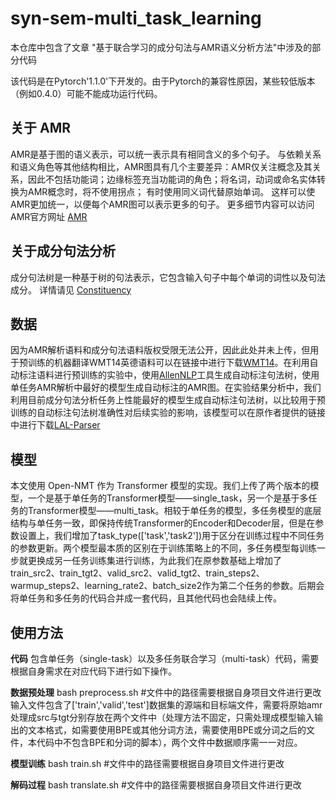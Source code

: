 # syn-sem-multi_task_learning

本仓库中包含了文章 "基于联合学习的成分句法与AMR语义分析方法"中涉及的部分代码

该代码是在Pytorch'1.1.0'下开发的。由于Pytorch的兼容性原因，某些较低版本（例如0.4.0）可能不能成功运行代码。

## 关于 AMR
AMR是基于图的语义表示，可以统一表示具有相同含义的多个句子。 与依赖关系和语义角色等其他结构相比，AMR图具有几个主要差异：AMR仅关注概念及其关系，因此不包括功能词；边缘标签充当功能词的角色；将名词，动词或命名实体转换为AMR概念时，将不使用拐点； 有时使用同义词代替原始单词。 这样可以使AMR更加统一，以便每个AMR图可以表示更多的句子。
更多细节内容可以访问AMR官方网址 [AMR](https://amr.isi.edu/)

## 关于成分句法分析
成分句法树是一种基于树的句法表示，它包含输入句子中每个单词的词性以及句法成分。
详情请见 [Constituency](https://catalog.ldc.upenn.edu/LDC99T42)

## 数据

因为AMR解析语料和成分句法语料版权受限无法公开，因此此处并未上传，但用于预训练的机器翻译WMT14英德语料可以在链接中进行下载[WMT14](http://www.statmt.org/wmt14/translation-task.html)。在利用自动标注语料进行预训练的实验中，使用[AllenNLP](https://github.com/allenai/allennlp)工具生成自动标注句法树，使用单任务AMR解析中最好的模型生成自动标注的AMR图。在实验结果分析中，我们利用目前成分句法分析任务上性能最好的模型生成自动标注句法树，以比较用于预训练的自动标注句法树准确性对后续实验的影响，该模型可以在原作者提供的链接中进行下载[LAL-Parser](https://github.com/KhalilMrini/LAL-Parser)

## 模型

本文使用 Open-NMT 作为 Transformer 模型的实现。我们上传了两个版本的模型，一个是基于单任务的Transformer模型——single_task，另一个是基于多任务的Transformer模型——multi_task。相较于单任务的模型，多任务模型的底层结构与单任务一致，即保持传统Transformer的Encoder和Decoder层，但是在参数设置上，我们增加了task_type(['task','task2'])用于区分在训练过程中不同任务的参数更新。两个模型最本质的区别在于训练策略上的不同，多任务模型每训练一步就更换成另一任务训练集进行训练，为此我们在原参数基础上增加了train_src2、train_tgt2、valid_src2、valid_tgt2、train_steps2、warmup_steps2、learning_rate2、batch_size2作为第二个任务的参数。后期会将单任务和多任务的代码合并成一套代码，且其他代码也会陆续上传。

## 使用方法

**代码**
包含单任务（single-task）以及多任务联合学习（multi-task）代码，需要根据自身需求在对应代码下进行如下操作。

**数据预处理**
bash preprocess.sh        #文件中的路径需要根据自身项目文件进行更改  
输入文件包含了['train','valid','test']数据集的源端和目标端文件，需要将原始amr处理成src与tgt分别存放在两个文件中（处理方法不固定，只需处理成模型输入输出的文本格式，如需要使用BPE或其他分词方法，需要使用BPE或分词之后的文件，本代码中不包含BPE和分词的脚本），两个文件中数据顺序需一一对应。  

**模型训练**
bash train.sh            #文件中的路径需要根据自身项目文件进行更改  

**解码过程**
bash translate.sh         #文件中的路径需要根据自身项目文件进行更改  
